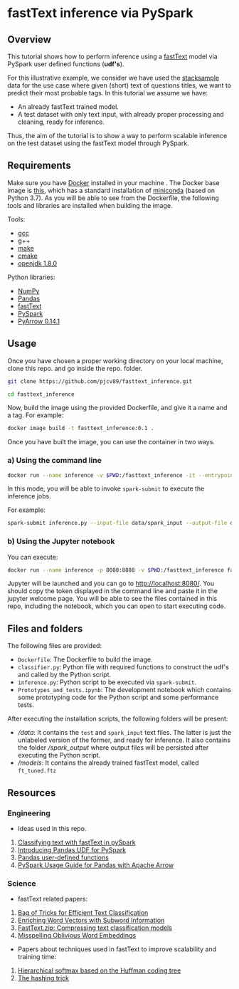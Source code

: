 # fastText inference via PySpark 

## Overview
This tutorial shows how to perform  inference using a [fastText](https://fasttext.cc/) model via PySpark user defined functions (**udf's**). 

For this illustrative example, we consider we have used the [stacksample](https://www.kaggle.com/stackoverflow/stacksample)  data for the use case where given (short) text of questions titles, we want to predict their most probable tags. In this tutorial we assume we have:

- An already fastText trained model.
- A test dataset with only text input, with already proper processing and cleaning, ready for inference.

Thus, the aim of the tutorial is to show a way to perform scalable inference on the test dataset using the fastText model through PySpark.

## Requirements

Make sure you have [Docker](https://www.docker.com/get-started) installed in your machine . The Docker base image is [this](https://hub.docker.com/r/continuumio/miniconda3), which has a standard installation of [miniconda](https://docs.conda.io/en/latest/miniconda.html) (based on Python 3.7). As you will be able to see from the Dockerfile, the following tools and libraries are installed when building the image.

Tools:

- [gcc](https://gcc.gnu.org/)
- g++
- [make](https://www.gnu.org/software/make/)
- [cmake](https://cmake.org/)
- [openjdk 1.8.0](https://anaconda.org/anaconda/openjdk)

Python libraries:

- [NumPy](https://pypi.org/project/numpy/)
- [Pandas](https://pypi.org/project/pandas/)
- [fastText](https://pypi.org/project/fasttext/)
- [PySpark](https://pypi.org/project/pyspark/)
- [PyArrow 0.14.1](https://pypi.org/project/pyarrow/0.14.1/)

## Usage 

Once you have chosen a proper working directory on your local machine, clone this repo. and go inside the repo. folder.

```bash
git clone https://github.com/pjcv89/fasttext_inference.git
```

```bash
cd fasttext_inference 
```
Now, build the image using the provided Dockerfile, and give it a name and a tag. For example:

```bash
docker image build -t fasttext_inference:0.1 .
```

Once you have built the image, you can use the container in two ways. 

### a) Using the command line

```bash
docker run --name inference -v $PWD:/fasttext_inference -it --entrypoint=/bin/bash fasttext_inference:0.1
```
In this mode, you will be able to invoke `spark-submit` to execute the inference jobs.

For example:

```bash
spark-submit inference.py --input-file data/spark_input --output-file data/spark_output --use-arrow --multi-pred
```

### b) Using the Jupyter notebook

You can execute:
```bash
docker run --name inference -p 8080:8888 -v $PWD:/fasttext_inference fasttext_inference:0.1
```
Jupyter will be launched and you can go to [http://localhost:8080/](http://localhost:8080/). You should copy the token displayed in the command line and paste it in the jupyter welcome page. You will be able to see the files contained in this repo, including the notebook, which you can open to start executing code.

## Files and folders

The following files are provided:

- ``Dockerfile``: The Dockerfile to build the image.
- ``classifier.py``: Python file with required functions to construct the udf's and called by the Python script.
- ``inference.py``: Python script to be executed via `spark-submit`.
- ``Prototypes_and_tests.ipynb``: The development notebook which contains some prototyping code for the Python script and some performance tests.

After executing the installation scripts, the following folders will be present:
- */data*: It contains the  `test` and `spark_input` text files. The latter is just the unlabeled version of the former, and ready for inference. It also contains the folder */spark_output* where output files will be persisted after executing the Python script.
- */models*: It contains the already trained fastText model, called `ft_tuned.ftz`

## Resources

### Engineering

- Ideas used in this repo.
1. [Classifying text with fastText in pySpark](https://www.futurice.com/blog/classifying-text-with-fasttext-in-pyspark)
2. [Introducing Pandas UDF for PySpark](https://databricks.com/blog/2017/10/30/introducing-vectorized-udfs-for-pyspark.html)
3. [Pandas user-defined functions](https://docs.databricks.com/spark/latest/spark-sql/udf-python-pandas.html#pandas-user-defined-functions)
4. [PySpark Usage Guide for Pandas with Apache Arrow](https://spark.apache.org/docs/latest/sql-pyspark-pandas-with-arrow.html)

### Science

- fastText related papers:

1. [Bag of Tricks for Efficient Text Classification](https://arxiv.org/abs/1607.01759)
2. [Enriching Word Vectors with Subword Information](https://arxiv.org/abs/1607.04606)
3. [FastText.zip: Compressing text classification models](https://arxiv.org/abs/1612.03651)
4. [Misspelling Oblivious Word Embeddings](https://arxiv.org/abs/1905.09755)

- Papers about techniques used in fastText to improve scalability and training time:

1. [Hierarchical softmax based on the Huffman coding tree](https://arxiv.org/abs/1301.3781)
2. [The hashing trick](https://arxiv.org/abs/0902.2206)